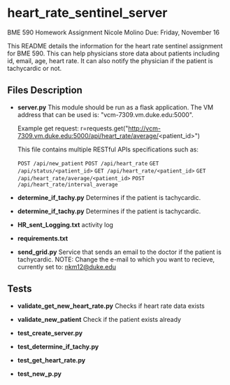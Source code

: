 # heart_rate_sentinel_server
BME 590 Homework Assignment
Nicole Molino
Due: Friday, November 16 

This README details the information for the heart rate sentinel assignment for BME 590.
This can help physicians store data about patients including id, email, age, heart rate.
It can also notify the physician if the patient is tachycardic or not. 


## Files Description
* **server.py** This module should be run as a flask application. The VM address
that can be used is: "vcm-7309.vm.duke.edu:5000". 

    Example get request:
    r=requests.get("http://vcm-7309.vm.duke.edu:5000/api/heart_rate/average/<patient_id>")

    This file contains multiple RESTful APIs specifications such as: 

    `POST /api/new_patient`
    `POST /api/heart_rate`
    `GET /api/status/<patient_id>`
    `GET /api/heart_rate/<patient_id>`
    `GET /api/heart_rate/average/<patient_id>`
    `POST /api/heart_rate/interval_average`

* **determine_if_tachy.py** Determines if the patient is tachycardic. 

* **determine_if_tachy.py** Determines if the patient is tachycardic. 

* **HR_sent_Logging.txt** activity log 

* **requirements.txt** 

* **send_grid.py** Service that sends an email to the doctor if the patient is 
tachycardic. NOTE: Change the e-mail to which you want to recieve, currently 
set to: nkm12@duke.edu 

## Tests 

* **validate_get_new_heart_rate.py** Checks if heart rate data exists 

* **validate_new_patient** Check if the patient exists already 

* **test_create_server.py**

* **test_determine_if_tachy.py**

* **test_get_heart_rate.py**

* **test_new_p.py**



